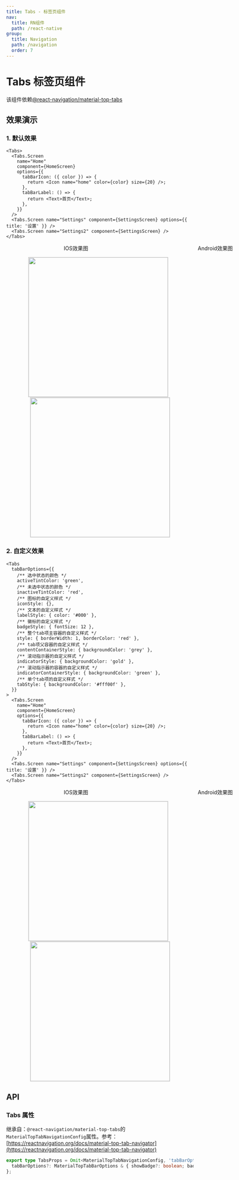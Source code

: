 ```yaml
---
title: Tabs - 标签页组件
nav:
  title: RN组件
  path: /react-native
group:
  title: Navigation
  path: /navigation
  order: 7
---
```


# Tabs 标签页组件

该组件依赖[@react-navigation/material-top-tabs](https://github.com/react-navigation/react-navigation/tree/main/packages/bottom-tabs)

## 效果演示

### 1. 默认效果

```tsx | pure
<Tabs>
  <Tabs.Screen
    name="Home"
    component={HomeScreen}
    options={{
      tabBarIcon: ({ color }) => {
        return <Icon name="home" color={color} size={20} />;
      },
      tabBarLabel: () => {
        return <Text>首页</Text>;
      },
    }}
  />
  <Tabs.Screen name="Settings" component={SettingsScreen} options={{ title: '设置' }} />
  <Tabs.Screen name="Settings2" component={SettingsScreen} />
</Tabs>
```

<center>
  <div style="display:flex; width: 750px">
    <div style="width: 375px;">IOS效果图</div>
    <div style="width: 375px;">Android效果图</div>
  </div>
</center>
<center>
  <figure>
    <img
      alt=""
      src="https://td-dev-public.oss-cn-hangzhou.aliyuncs.com/maoyes-app/1609053807429895308.gif"
      style="width: 375px; margin-right: 10px; border: 1px solid #ddd;"
    />
    <img
      alt=""
      src="https://td-dev-public.oss-cn-hangzhou.aliyuncs.com/maoyes-app/1609053700827408426.gif"
      style="width: 375px; border: 1px solid #ddd;"
    />
  </figure>
</center>

### 2. 自定义效果

```tsx | pure
<Tabs
  tabBarOptions={{
    /** 选中状态的颜色 */
    activeTintColor: 'green',
    /** 未选中状态的颜色 */
    inactiveTintColor: 'red',
    /** 图标的自定义样式 */
    iconStyle: {},
    /** 文本的自定义样式 */
    labelStyle: { color: '#000' },
    /** 徽标的自定义样式 */
    badgeStyle: { fontSize: 12 },
    /** 整个tab项主容器的自定义样式 */
    style: { borderWidth: 1, borderColor: 'red' },
    /** tab项父容器的自定义样式 */
    contentContainerStyle: { backgroundColor: 'grey' },
    /** 滚动指示器的自定义样式 */
    indicatorStyle: { backgroundColor: 'gold' },
    /** 滚动指示器的容器的自定义样式 */
    indicatorContainerStyle: { backgroundColor: 'green' },
    /** 单个tab项的自定义样式 */
    tabStyle: { backgroundColor: '#fff00f' },
  }}
>
  <Tabs.Screen
    name="Home"
    component={HomeScreen}
    options={{
      tabBarIcon: ({ color }) => {
        return <Icon name="home" color={color} size={20} />;
      },
      tabBarLabel: () => {
        return <Text>首页</Text>;
      },
    }}
  />
  <Tabs.Screen name="Settings" component={SettingsScreen} options={{ title: '设置' }} />
  <Tabs.Screen name="Settings2" component={SettingsScreen} />
</Tabs>
```

<center>
  <div style="display:flex; width: 750px">
    <div style="width: 375px;">IOS效果图</div>
    <div style="width: 375px;">Android效果图</div>
  </div>
</center>
<center>
  <figure>
    <img
      alt=""
      src="https://td-dev-public.oss-cn-hangzhou.aliyuncs.com/maoyes-app/1609053919880083008.gif"
      style="width: 375px; margin-right: 10px; border: 1px solid #ddd;"
    />
    <img
      alt=""
      src="https://td-dev-public.oss-cn-hangzhou.aliyuncs.com/maoyes-app/1609054031039477317.gif"
      style="width: 375px; border: 1px solid #ddd;"
    />
  </figure>
</center>

## API

### Tabs 属性

继承自：`@react-navigation/material-top-tabs`的`MaterialTopTabNavigationConfig`属性。参考：[https://reactnavigation.org/docs/material-top-tab-navigator](https://reactnavigation.org/docs/material-top-tab-navigator)

```ts
export type TabsProps = Omit<MaterialTopTabNavigationConfig, 'tabBarOptions'> & {
  tabBarOptions?: MaterialTopTabBarOptions & { showBadge?: boolean; badgeStyle?: StyleProp<TextStyle> };
};
```
